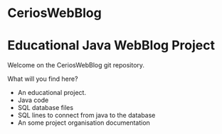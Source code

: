 # CeriosWebBlog

<h1>Educational Java WebBlog Project</h1>
Welcome on the CeriosWebBlog git repository.

What will you find here?
<ul>
<li>An educational project.</li>
<li>Java code</li>
<li>SQL database files</li>
<li>SQL lines to connect from java to the database</li>
<li>An some project organisation documentation</li>
</ul>
